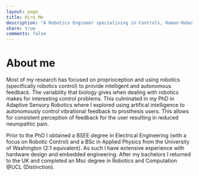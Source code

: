 ```yaml
---
layout: page
title: Hire Me
description: "A Robotics Engineer specialising in Controls, Human-Robot Interactions, and Perception"
share: true
comments: false
---
```


# About me

Most of my research has focused on proprioception and using robotics (specifically robotics control) to provide intelligent and autonomous feedback. The variability that biology gives when dealing with robotics makes for interesting control problems. This culminated in my PhD in Adaptive Sensory Robotics where I explored using artifical intelligence to autonomously control vibrational feedback to prosthesis users. This allows for consistent perception of feedback for the user resulting in reduced neuropathic pain. 

Prior to the PhD I obtained a BSEE degree in Electrical Engineering (with a focus on Robotic Control) and a BSc in Applied Physics from the University of Washington (2:1 equivalent). As such I have extensive experience with hardware design and embedded engineering. After my bachelors I returned to the UK and completed an Msc degree in Robotics and Computation @UCL (Distinction). 
